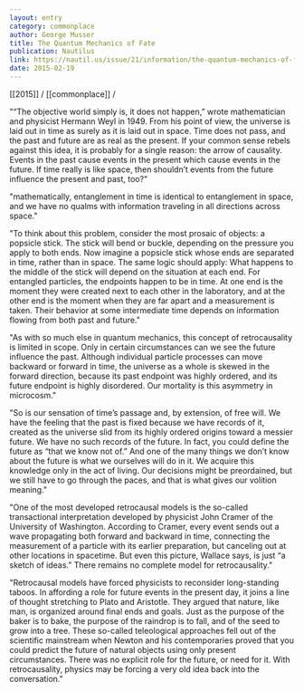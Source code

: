 ```yaml
---
layout: entry
category: commonplace
author: George Musser
title: The Quantum Mechanics of Fate
publication: Nautilus
link: https://nautil.us/issue/21/information/the-quantum-mechanics-of-fate-rp
date: 2015-02-19
---
```


[[2015]] / [[commonplace]] / 

"“The objective world simply is, it does not happen,” wrote mathematician and physicist Hermann Weyl in 1949. From his point of view, the universe is laid out in time as surely as it is laid out in space. Time does not pass, and the past and future are as real as the present. If your common sense rebels against this idea, it is probably for a single reason: the arrow of causality. Events in the past cause events in the present which cause events in the future. If time really is like space, then shouldn’t events from the future influence the present and past, too?"
 
 "mathematically, entanglement in time is identical to entanglement in space, and we have no qualms with information traveling in all directions across space."
 
"To think about this problem, consider the most prosaic of objects: a popsicle stick. The stick will bend or buckle, depending on the pressure you apply to both ends. Now imagine a popsicle stick whose ends are separated in time, rather than in space. The same logic should apply: What happens to the middle of the stick will depend on the situation at each end. For entangled particles, the endpoints happen to be in time. At one end is the moment they were created next to each other in the laboratory, and at the other end is the moment when they are far apart and a measurement is taken. Their behavior at some intermediate time depends on information flowing from both past and future."

"As with so much else in quantum mechanics, this concept of retrocausality is limited in scope. Only in certain circumstances can we see the future influence the past. Although individual particle processes can move backward or forward in time, the universe as a whole is skewed in the forward direction, because its past endpoint was highly ordered, and its future endpoint is highly disordered. Our mortality is this asymmetry in microcosm."

"So is our sensation of time’s passage and, by extension, of free will. We have the feeling that the past is fixed because we have records of it, created as the universe slid from its highly ordered origins toward a messier future. We have no such records of the future. In fact, you could define the future as “that we know not of.” And one of the many things we don’t know about the future is what we ourselves will do in it. We acquire this knowledge only in the act of living. Our decisions might be preordained, but we still have to go through the paces, and that is what gives our volition meaning."

"One of the most developed retrocausal models is the so-called transactional interpretation developed by physicist John Cramer of the University of Washington. According to Cramer, every event sends out a wave propagating both forward and backward in time, connecting the measurement of a particle with its earlier preparation, but canceling out at other locations in spacetime. But even this picture, Wallace says, is just “a sketch of ideas.” There remains no complete model for retrocausality."

"Retrocausal models have forced physicists to reconsider long-standing taboos. In affording a role for future events in the present day, it joins a line of thought stretching to Plato and Aristotle. They argued that nature, like man, is organized around final ends and goals. Just as the purpose of the baker is to bake, the purpose of the raindrop is to fall, and of the seed to grow into a tree. These so-called teleological approaches fell out of the scientific mainstream when Newton and his contemporaries proved that you could predict the future of natural objects using only present circumstances. There was no explicit role for the future, or need for it. With retrocausality, physics may be forcing a very old idea back into the conversation."
